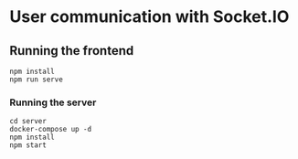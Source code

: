 # User communication with Socket.IO
## Running the frontend

```
npm install
npm run serve
```

### Running the server

```
cd server
docker-compose up -d
npm install
npm start
```
